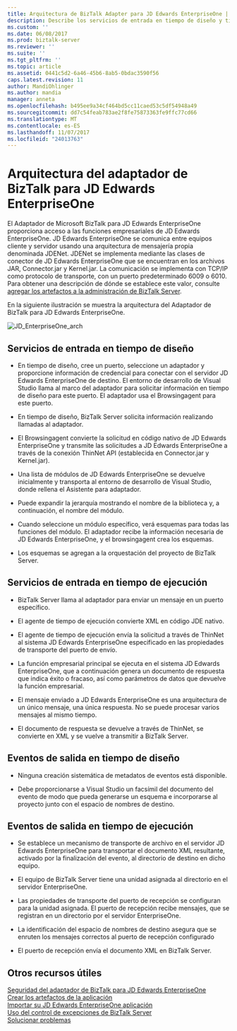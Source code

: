 ```yaml
---
title: Arquitectura de BizTalk Adapter para JD Edwards EnterpriseOne | Documentos de Microsoft
description: Describe los servicios de entrada en tiempo de diseño y tiempo de ejecución y eventos de salida en tiempo de diseño y tiempo de ejecución en el adaptador de JD Edwards EnterpriseOne en BizTalk
ms.custom: ''
ms.date: 06/08/2017
ms.prod: biztalk-server
ms.reviewer: ''
ms.suite: ''
ms.tgt_pltfrm: ''
ms.topic: article
ms.assetid: 0441c5d2-6a46-45b6-8ab5-0bdac3590f56
caps.latest.revision: 11
author: MandiOhlinger
ms.author: mandia
manager: anneta
ms.openlocfilehash: b495ee9a34cf464bd5cc11caed53c5df54948a49
ms.sourcegitcommit: dd7c54feab783ae2f8fe75873363fe9ffc77cd66
ms.translationtype: MT
ms.contentlocale: es-ES
ms.lasthandoff: 11/07/2017
ms.locfileid: "24013763"
---
```

# <a name="architecture-of-biztalk-adapter-for-jd-edwards-enterpriseone"></a>Arquitectura del adaptador de BizTalk para JD Edwards EnterpriseOne
El Adaptador de Microsoft BizTalk para JD Edwards EnterpriseOne proporciona acceso a las funciones empresariales de JD Edwards EnterpriseOne. JD Edwards EnterpriseOne se comunica entre equipos cliente y servidor usando una arquitectura de mensajería propia denominada JDENet. JDENet se implementa mediante las clases de conector de JD Edwards EnterpriseOne que se encuentran en los archivos JAR, Connector.jar y Kernel.jar. La comunicación se implementa con TCP/IP como protocolo de transporte, con un puerto predeterminado 6009 o 6010. Para obtener una descripción de dónde se establece este valor, consulte [agregar los artefactos a la administración de BizTalk Server](../core/adding-biztalk-adapter-for-jd-edwards-oneworld.md).  
  
 En la siguiente ilustración se muestra la arquitectura del Adaptador de BizTalk para JD Edwards EnterpriseOne.  
  
 ![](../core/media/jd-enterpriseone-arch.gif "JD_EnterpriseOne_arch")  
  
## <a name="inbound-services-at-design-time"></a>Servicios de entrada en tiempo de diseño  
  
-   En tiempo de diseño, cree un puerto, seleccione un adaptador y proporcione información de credencial para conectar con el servidor JD Edwards EnterpriseOne de destino. El entorno de desarrollo de Visual Studio llama al marco del adaptador para solicitar información en tiempo de diseño para este puerto. El adaptador usa el Browsingagent para este puerto.  
  
-   En tiempo de diseño, BizTalk Server solicita información realizando llamadas al adaptador.  
  
-   El Browsingagent convierte la solicitud en código nativo de JD Edwards EnterpriseOne y transmite las solicitudes a JD Edwards EnterpriseOne a través de la conexión ThinNet API (establecida en Connector.jar y Kernel.jar).  
  
-   Una lista de módulos de JD Edwards EnterpriseOne se devuelve inicialmente y transporta al entorno de desarrollo de Visual Studio, donde rellena el Asistente para adaptador.  
  
-   Puede expandir la jerarquía mostrando el nombre de la biblioteca y, a continuación, el nombre del módulo.  
  
-   Cuando seleccione un módulo específico, verá esquemas para todas las funciones del módulo. El adaptador recibe la información necesaria de JD Edwards EnterpriseOne, y el browsingagent crea los esquemas.  
  
-   Los esquemas se agregan a la orquestación del proyecto de BizTalk Server.  
  
## <a name="inbound-services-at-run-time"></a>Servicios de entrada en tiempo de ejecución  
  
-   BizTalk Server llama al adaptador para enviar un mensaje en un puerto específico.  
  
-   El agente de tiempo de ejecución convierte XML en código JDE nativo.  
  
-   El agente de tiempo de ejecución envía la solicitud a través de ThinNet al sistema JD Edwards EnterpriseOne especificado en las propiedades de transporte del puerto de envío.  
  
-   La función empresarial principal se ejecuta en el sistema JD Edwards EnterpriseOne, que a continuación genera un documento de respuesta que indica éxito o fracaso, así como parámetros de datos que devuelve la función empresarial.  
  
-   El mensaje enviado a JD Edwards EnterpriseOne es una arquitectura de un único mensaje, una única respuesta. No se puede procesar varios mensajes al mismo tiempo.  
  
-   El documento de respuesta se devuelve a través de ThinNet, se convierte en XML y se vuelve a transmitir a BizTalk Server.  
  
## <a name="outbound-events-at-design-time"></a>Eventos de salida en tiempo de diseño  
  
-   Ninguna creación sistemática de metadatos de eventos está disponible.  
  
-   Debe proporcionarse a Visual Studio un facsímil del documento del evento de modo que pueda generarse un esquema e incorporarse al proyecto junto con el espacio de nombres de destino.  
  
## <a name="outbound-events-at-run-time"></a>Eventos de salida en tiempo de ejecución  
  
-   Se establece un mecanismo de transporte de archivo en el servidor JD Edwards EnterpriseOne para transportar el documento XML resultante, activado por la finalización del evento, al directorio de destino en dicho equipo.  
  
-   El equipo de BizTalk Server tiene una unidad asignada al directorio en el servidor EnterpriseOne.  
  
-   Las propiedades de transporte del puerto de recepción se configuran para la unidad asignada. El puerto de recepción recibe mensajes, que se registran en un directorio por el servidor EnterpriseOne.  
  
-   La identificación del espacio de nombres de destino asegura que se enruten los mensajes correctos al puerto de recepción configurado  
  
-   El puerto de recepción envía el documento XML en BizTalk Server.  
  
## <a name="more-good-stuff"></a>Otros recursos útiles
[Seguridad del adaptador de BizTalk para JD Edwards EnterpriseOne](../core/security-in-biztalk-adapter-for-jd-edwards-enterpriseone.md)  
[Crear los artefactos de la aplicación](../core/developing-applications2.md)  
[Importar su JD Edwards EnterpriseOne aplicación](../core/deploying-biztalk-adapter-for-jd-edwards-enterpriseone.md)  
[Uso del control de excepciones de BizTalk Server](../core/using-biztalk-server-exception-handling3.md)  
[Solucionar problemas](../core/troubleshooting-jd-edwards-enterpriseone.md)  

